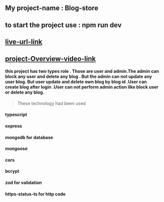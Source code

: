 ## My project-name : Blog-store

## to start the project use : npm run dev

## [live-url-link](https://blog-store-pi.vercel.app/)

## [project-Overview-video-link](https://drive.google.com/file/d/1CdBfzPYO17IqqdMO2iGfjsbBE-UVm62U/view)

#### this project has two types role . Those are user and admin.The admin can block any user and delete any blog . But the admin can not update any user blog. But user update and delete own blog by blog id .User can create blog after login .User can not perform admin action like block user or delete any blog.

> These technology had been used

#### typescript

#### express

#### mongodb for database

#### mongoose

#### cors

#### bcrypt

#### zod for validation

#### https-status-ts for http code
